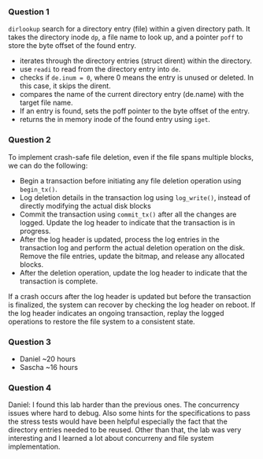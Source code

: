 ### Question 1

`dirlookup` search for a directory entry (file) within a given directory path. It takes the directory inode `dp`, a file name to look up, and a pointer `poff` to store the byte offset of the found entry.

- iterates through the directory entries (struct dirent) within the directory.
- use `readi` to read from the directory entry into `de`.
- checks if `de.inum = 0`, where 0 means the entry is unused or deleted. In this case, it skips the dirent.
- compares the name of the current directory entry (de.name) with the target file name.
- If an entry is found, sets the poff pointer to the byte offset of the entry.
- returns the in memory inode of the found entry using `iget`.

### Question 2

To implement crash-safe file deletion, even if the file spans multiple blocks, we can do the following:

- Begin a transaction before initiating any file deletion operation using `begin_tx()`.
- Log deletion details in the transaction log using `log_write()`, instead of directly modifying the actual disk blocks
- Commit the transaction using `commit_tx()` after all the changes are logged. Update the log header to indicate that the transaction is in progress.
- After the log header is updated, process the log entries in the transaction log and perform the actual deletion operation on the disk. Remove the file entries, update the bitmap, and release any allocated blocks.
- After the deletion operation, update the log header to indicate that the transaction is complete.

If a crash occurs after the log header is updated but before the transaction is finalized, the system can recover by checking the log header on reboot. If the log header indicates an ongoing transaction, replay the logged operations to restore the file system to a consistent state.

### Question 3
- Daniel ~20 hours
- Sascha ~16 hours

### Question 4
Daniel: I found this lab harder than the previous ones. The concurrency issues where hard to debug. Also some hints for the specifications to pass the stress tests would have been helpful especially the fact that the directory entries needed to be reused. Other than that, the lab was very interesting and I learned a lot about concurreny and file system implementation.